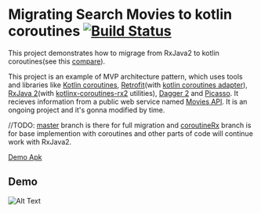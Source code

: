 # Migrating Search Movies to kotlin coroutines [![Build Status](https://travis-ci.org/DHosseiny/SearchMovies.svg?branch=master)](https://travis-ci.org/DHosseiny/SearchMovies)

This project demonstrates how to migrage from RxJava2 to kotlin coroutines(see this [compare](https://github.com/DHosseiny/SearchMovies/compare/5e911ff...b52e6a4)).

This project is an example of MVP architecture pattern, which uses tools and libraries like [Kotlin coroutines](https://kotlinlang.org/docs/reference/coroutines.html), [Retrofit](http://square.github.io/retrofit/)(with [kotlin coroutines adapter](https://github.com/JakeWharton/retrofit2-kotlin-coroutines-adapter)), [RxJava 2](http://reactivex.io/)(with [kotlinx-coroutines-rx2](https://github.com/Kotlin/kotlinx.coroutines/tree/master/reactive/kotlinx-coroutines-rx2) utilities), [Dagger 2](https://google.github.io/dagger/) and [Picasso](http://square.github.io/picasso/). It recieves information from a public web service named [Movies API](http://www.moviesapi.ir/). It is an ongoing project and it's gonna modified by time.

//TODO: [master](https://github.com/DHosseiny/SearchMovies/tree/master) branch is there for full migration and [coroutineRx](https://github.com/DHosseiny/SearchMovies/tree/coroutineRX) branch is for base implemention with coroutines and other parts of code will continue work with RxJava2.

[Demo Apk](https://github.com/abbas-oveissi/SearchMovies/releases/download/v3.0.0/SearchMovies-normal-debug-3.0.0.apk)
## Demo

![Alt Text](http://oveissi.ir/githubAssets/searchmovie3.gif)
